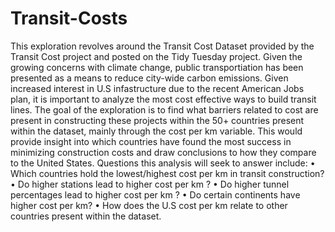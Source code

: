 # Transit-Costs
This exploration revolves around the Transit Cost Dataset provided by the Transit Cost project and posted on the Tidy Tuesday project. Given the growing concerns with climate change, public transportiation has been presented as a means to reduce city-wide carbon emissions. Given increased interest in U.S infastructure due to the recent American Jobs plan, it is important to analyze the most cost effective ways to build transit lines. The goal of the exploration is to find what barriers related to cost are present in constructing these projects within the 50+ countries present within the dataset, mainly through the cost per km variable. This would provide insight into which countries have found the most success in minimizing construction costs and draw conclusions to how they compare to the United States. Questions this analysis will seek to answer include:
•	Which countries hold the lowest/highest cost per km in transit construction?
•	Do higher stations lead to higher cost per km ?
•	Do higher tunnel percentages lead to higher cost per km ?
•	Do certain continents have higher cost per km?
•	How does the U.S cost per km relate to other countries present within the dataset.

